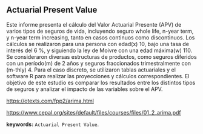 ## Actuarial Present Value
Este informe presenta el cálculo del Valor Actuarial Presente (APV) de varios tipos de seguros de vida, incluyendo seguro whole life, n-year term, y n-year term increasing, tanto en casos continuos como discontinuos. Los cálculos se realizaron para una persona con edad(x) 10, bajo una tasa de interés del 6 %, y siguiendo la ley de Moivre con una edad máxima(w) 110. Se consideraron diversas estructuras de productos, como seguros diferidos con un período(m) de 2 años y seguros fraccionados trimestralmente con (m-thly) 4. Para el caso discreto, se utilizaron tablas actuariales y el software R para realizar las proyecciones y cálculos correspondientes. El objetivo de este estudio es comparar los resultados entre los distintos tipos de seguros y analizar el impacto de las variables sobre el APV.


https://otexts.com/fpp2/arima.html

https://www.cepal.org/sites/default/files/courses/files/01_2_arima.pdf

**keywords:** `Actuarial Present Value`.
